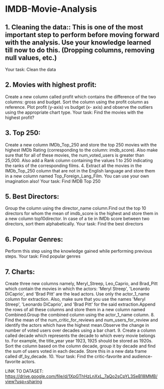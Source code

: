 # IMDB-Movie-Analysis

## 1. Cleaning the data:: This is one of the most important step to perform before moving forward with the analysis. Use your knowledge learned till now to do this. (Dropping columns, removing null values, etc.)
Your task: Clean the data
## 2. Movies with highest profit: 
Create a new column called profit which contains the difference of the two columns: gross and budget. Sort the column using the profit column as reference. Plot profit (y-axis) vs budget (x- axis) and observe the outliers using the appropriate chart type.
Your task: Find the movies with the highest profit?
## 3. Top 250: 
Create a new column IMDb_Top_250 and store the top 250 movies with the highest IMDb Rating (corresponding to the column: imdb_score). Also make sure that for all of these movies, the num_voted_users is greater than 25,000. Also add a Rank column containing the values 1 to 250 indicating the ranks of the corresponding films.
4. Extract all the movies in the IMDb_Top_250 column that are not in the English language and store them in a new column named Top_Foreign_Lang_Film. You can use your own imagination also!
Your task: Find IMDB Top 250
## 5. Best Directors: 
Group the column using the director_name column.Find out the top 10 directors for whom the mean of imdb_score is the highest and store them in a new column top10director. In case of a tie in IMDb score between two directors, sort them alphabetically.
Your task: Find the best directors
## 6. Popular Genres: 
Perform this step using the knowledge gained while performing previous steps.
Your task: Find popular genres
## 7. Charts: 
Create three new columns namely, Meryl_Streep, Leo_Caprio, and Brad_Pitt which contain the movies in which the actors: 'Meryl Streep', 'Leonardo DiCaprio', and 'Brad Pitt' are the lead actors. Use only the actor_1_name column for extraction. Also, make sure that you use the names 'Meryl Streep', 'Leonardo DiCaprio', and 'Brad Pitt' for the said extraction.Append the rows of all these columns and store them in a new column named Combined.Group the combined column using the actor_1_name column.
8. Find the mean of the num_critic_for_reviews and num_users_for_review and identify the actors which have the highest mean.Observe the change in number of voted users over decades using a bar chart.
9. Create a column called decade which represents the decade to which every movie belongs to. For example, the title_year year 1923, 1925 should be stored as 1920s. Sort the column based on the column decade, group it by decade and find the sum of users voted in each decade. Store this in a new data frame called df_by_decade.
10. Your task: Find the critic-favorite and audience-favorite actors.

LINK TO DATASET: https://drive.google.com/file/d/1XpGThHzLnXxL_7aQo2sCpYL3SeB18MMB/view?usp=sharing
